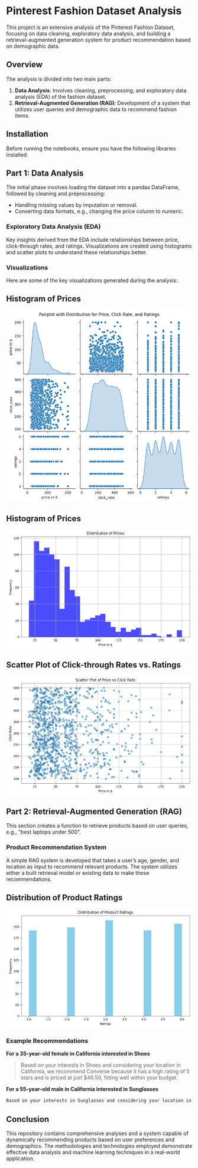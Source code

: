 # Pinterest Fashion Dataset Analysis

This project is an extensive analysis of the Pinterest Fashion Dataset, focusing on data cleaning, exploratory data analysis, and building a retrieval-augmented generation system for product recommendation based on demographic data.

## Overview

The analysis is divided into two main parts:
1. **Data Analysis**: Involves cleaning, preprocessing, and exploratory data analysis (EDA) of the fashion dataset.
2. **Retrieval-Augmented Generation (RAG)**: Development of a system that utilizes user queries and demographic data to recommend fashion items.

## Installation

Before running the notebooks, ensure you have the following libraries installed:

## Part 1: Data Analysis

The initial phase involves loading the dataset into a pandas DataFrame, followed by cleaning and preprocessing:
- Handling missing values by imputation or removal.
- Converting data formats, e.g., changing the price column to numeric.

### Exploratory Data Analysis (EDA)

Key insights derived from the EDA include relationships between price, click-through rates, and ratings. Visualizations are created using histograms and scatter plots to understand these relationships better.

### Visualizations

Here are some of the key visualizations generated during the analysis:

## Histogram of Prices
<p align="center">
  <img src="images/price_and_ratings.png" alt="Pairplot with Distribution for Price and Ratings" width="500px"/>
</p>

## Histogram of Prices
<p align="center">
  <img src="images/path_to_histogram.png" alt="Histogram of Prices" width="500px"/>
</p>

## Scatter Plot of Click-through Rates vs. Ratings
<p align="center">
  <img src="images/path_to_scatter_plot.png" alt="Scatter Plot CTR vs Ratings" width="500px"/>
</p>

## Part 2: Retrieval-Augmented Generation (RAG)

This section creates a function to retrieve products based on user queries, e.g., "best laptops under 500".

### Product Recommendation System

A simple RAG system is developed that takes a user’s age, gender, and location as input to recommend relevant products. The system utilizes either a built retrieval model or existing data to make these recommendations.

## Distribution of Product Ratings
<p align="center">
  <img src="images/distribution_product_rating.png" alt="Distribution of Product Ratings" width="500px"/>
</p>

### Example Recommendations

**For a 35-year-old female in California interested in Shoes**

> Based on your interests in Shoes and considering your location in California, we recommend Converse because it has a high rating of 5 stars and is priced at just $49.50, fitting well within your budget.

**For a 55-year-old male in California interested in Sunglasses**
```bash
Based on your interests in Sunglasses and considering your location in California, we recommend Burberry because it has a high rating of 5 stars and is priced at just $87.50, fitting well within your budget.
```

## Conclusion

This repository contains comprehensive analyses and a system capable of dynamically recommending products based on user preferences and demographics. The methodologies and technologies employed demonstrate effective data analysis and machine learning techniques in a real-world application.

